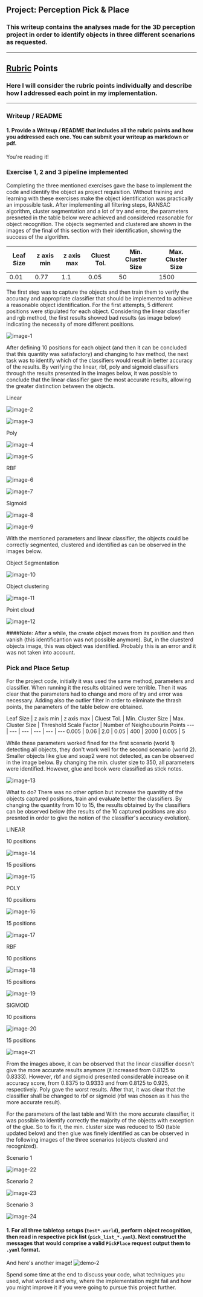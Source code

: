 ## Project: Perception Pick & Place
### This writeup contains the analyses made for the 3D perception project in order to identify objects in three different scenarions as requested.

---

## [Rubric](https://review.udacity.com/#!/rubrics/1067/view) Points
### Here I will consider the rubric points individually and describe how I addressed each point in my implementation.  

---
### Writeup / README

#### 1. Provide a Writeup / README that includes all the rubric points and how you addressed each one.  You can submit your writeup as markdown or pdf.  

You're reading it!

### Exercise 1, 2 and 3 pipeline implemented 

Completing the three mentioned exercises gave the base to implement the code and identify the object as project requisition. Without training and learning with these exercises make the object identification was practically an impossible task. After implementing all filtering steps, RANSAC algorithm, cluster segmentation and a lot of try and error, the parameters presneted in the table below were achieved and considered reasonable for object recognition. The objects segmented and clustered are shown in the images of the final of this section with their identification, showing the success of the algorithm.

Leaf Size | z axis min | z axis max | Cluest Tol. | Min. Cluster Size | Max. Cluster Size 
--- | --- | --- | --- | --- | ---
0.01 | 0.77 | 1.1 | 0.05 | 50 | 1500 

The first step was to capture the objects and then train them to verify the accuracy and appropriate classifier that should be implemented to achieve a reasonable object identification. For the first attempts, 5 different positions were stipulated for each object. Considering the linear classifier and rgb method, the first results showed bad results (as image below) indicating the necessity of more different positions. 

![image-1](https://github.com/gcrodriguez/3D-Perception-Project/blob/master/exercicio3_confusematrix_com_histogram_5capturas_rgb_linear.png)

After defining 10 positions for each object (and then it can be concluded that this quantity was satisfactory) and changing to hsv method, the next task was to identify which of the classifiers would result in better accuracy of the results. By verifying the linear, rbf, poly and sigmoid classifiers through the results presented in the images below, it was possible to conclude that the linear classifier gave the most accurate results, allowing the greater distinction between the objects.

Linear

![image-2](https://github.com/gcrodriguez/3D-Perception-Project/blob/master/exercicio3_confusematrix_com_histogram_10capturas_hsv_linear.png)

![image-3](https://github.com/gcrodriguez/3D-Perception-Project/blob/master/results_com_histogram_10capturas_hsv_linear.png)

Poly

![image-4](https://github.com/gcrodriguez/3D-Perception-Project/blob/master/exercicio3_confusematrix_com_histogram_10capturas_hsv_poly.png)

![image-5](https://github.com/gcrodriguez/3D-Perception-Project/blob/master/results_com_histogram_10capturas_hsv_poly.png)

RBF

![image-6](https://github.com/gcrodriguez/3D-Perception-Project/blob/master/exercicio3_confusematrix_com_histogram_10capturas_hsv_rbf.png)

![image-7](https://github.com/gcrodriguez/3D-Perception-Project/blob/master/results_com_histogram_10capturas_hsv_rbf.png)

Sigmoid

![image-8](https://github.com/gcrodriguez/3D-Perception-Project/blob/master/exercicio3_confusematrix_com_histogram_10capturas_hsv_sigmoid.png)

![image-9](https://github.com/gcrodriguez/3D-Perception-Project/blob/master/results_com_histogram_10capturas_hsv_sigmoid.png)

With the mentioned parameters and linear classifier, the objects could be correctly segmented, clustered and identified as can be observed in the images below.

Object Segmentation

![image-10](https://github.com/gcrodriguez/3D-Perception-Project/blob/master/object_recon.png)

Object clustering

![image-11](https://github.com/gcrodriguez/3D-Perception-Project/blob/master/object_recon_cluster.png)

Point cloud

![image-12](https://github.com/gcrodriguez/3D-Perception-Project/blob/master/point_cloud.png)

 ####Note: After a while, the create object moves from its position and then vanish (this identificantion was not possible anymore). But, in the cluesterd objects image, this was object was identified. Probably this is an error and it was not taken into account.

### Pick and Place Setup

For the project code, initially it was used the same method, parameters and classifier. When running it the results obtained were terrible. Then it was clear that the parameters had to change and more of try and error was necessary. Adding also the outlier filter in order to eliminate the thrash points, the parameters of the table below ere obtained.

Leaf Size | z axis min | z axis max | Cluest Tol. | Min. Cluster Size | Max. Cluster Size | Threshold Scale Factor | Number of Neighoubourin Points
--- | --- | --- | --- | --- | ---
0.005 | 0.06 | 2.0 | 0.05 | 400 | 2000 | 0.005 | 5

While these parameters worked fined for the first scenario (world 1) detecting all objects, they don't work well for the second scenario (world 2). Smaller objects like glue and soap2 were not detected, as can be observed in the image below. By changing the  min. cluster size to 350, all parameters were identified. However, glue and book were classified as stick notes.

![image-13](https://github.com/gcrodriguez/3D-Perception-Project/blob/master/identify_world2_incomplete.png)

What to do? There was no other option but increase the quantity of the objects captured positions, train and evaluate better the classifiers. By changing the quantity from 10 to 15, the results obtained by the classifiers can be observed below (the results of the 10 captured positions are also presnted in order to give the notion of the classifier's accuracy evolution).

LINEAR 

10 positions

![image-14](https://github.com/gcrodriguez/3D-Perception-Project/blob/master/results_linear_10.png)

15 positions

![image-15](https://github.com/gcrodriguez/3D-Perception-Project/blob/master/results_linear_15__.png)

POLY

10 positions

![image-16](https://github.com/gcrodriguez/3D-Perception-Project/blob/master/results_poly_10.png)

15 positions

![image-17](https://github.com/gcrodriguez/3D-Perception-Project/blob/master/results_poly_15__.png)

RBF 

10 positions

![image-18](https://github.com/gcrodriguez/3D-Perception-Project/blob/master/results_rbf_10.png)

15 positions

![image-19](https://github.com/gcrodriguez/3D-Perception-Project/blob/master/results_rbf_15__.png)

SIGMOID

10 positions

![image-20](https://github.com/gcrodriguez/3D-Perception-Project/blob/master/results_sigmoid_10.png)

15 positions

![image-21](https://github.com/gcrodriguez/3D-Perception-Project/blob/master/results_sigmoid_15__.png)

From the images above, it can be observed that the linear classifier doesn't give the more accurate results anymore (it increased from 0.8125 to 0.8333). However, rbf and sigmoid presented considerable increase on it accuracy score, from 0.8375 to 0.9333 and from 0.8125 to 0.925, respectively. Poly gave the worst results. After that, it was clear that the classifier shall be changed to rbf or sigmoid (rbf was chosen as it has the more accurate result).

For the parameters of the last table and With the more accurate classifier, it was possible to identify correctly the majority of the objects with exception of the glue. So to fix it, the min. cluster size was reduced to 150 (table updated below) and then glue was finely identified as can be observed in the following images of the three scenarios (objects clusterd and recognized).

Scenario 1

![image-22](https://github.com/gcrodriguez/3D-Perception-Project/blob/master/cluster_world_1.png)

Scenario 2

![image-23](https://github.com/gcrodriguez/3D-Perception-Project/blob/master/cluster_world_2.png)

Scenario 3

![image-24](https://github.com/gcrodriguez/3D-Perception-Project/blob/master/cluster_world_3.png)





#### 1. For all three tabletop setups (`test*.world`), perform object recognition, then read in respective pick list (`pick_list_*.yaml`). Next construct the messages that would comprise a valid `PickPlace` request output them to `.yaml` format.

And here's another image! 
![demo-2](https://user-images.githubusercontent.com/20687560/28748286-9f65680e-7468-11e7-83dc-f1a32380b89c.png)

Spend some time at the end to discuss your code, what techniques you used, what worked and why, where the implementation might fail and how you might improve it if you were going to pursue this project further.  



